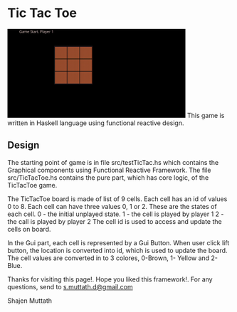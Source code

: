 # Tic Tac Toe

<img src="tictactoedemo.gif" width="400">
  This game is written in Haskell language using functional reactive design.

## Design

The starting point of game is in file src/testTicTac.hs which contains the Graphical components using Functional Reactive Framework. The file src/TicTacToe.hs contains the pure part, which has core logic, of the TicTacToe game.

The TicTacToe board is made of list of 9 cells. Each cell has an id of values 0 to 8. Each cell can have three values 0, 1 or 2. These are the states of each cell.
0 - the initial unplayed state.
1 - the cell is played by player 1
2 - the call is played by player 2
The cell id is used to access and update the cells on board.

In the Gui part, each cell is represented by a Gui Button. When user click lift button, the location is converted into id, which is used to update the board.
The cell values are converted in to 3 colores, 0-Brown, 1- Yellow and 2-Blue.

Thanks for visiting this page!. Hope you liked this framework!. For any questions, send to s.muttath.d@gmail.com

Shajen Muttath
